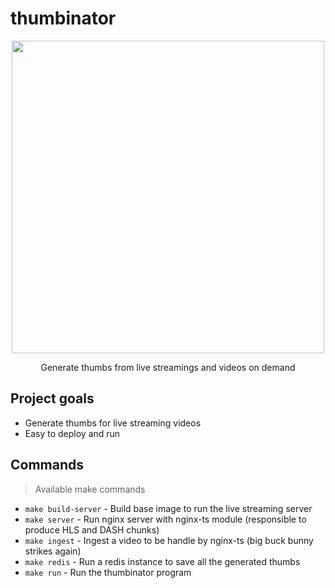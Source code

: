 # thumbinator

<p align="center">
  <img src="https://github.com/mauricioabreu/thumbinator/raw/master/docs/thumbinator.png?raw=true" width="500">
  <p align="center">Generate thumbs from live streamings and videos on demand</p>
</p>

## Project goals

* Generate thumbs for live streaming videos
* Easy to deploy and run

## Commands
> Available make commands

* `make build-server` - Build base image to run the live streaming server
* `make server` - Run nginx server with nginx-ts module (responsible to produce HLS and DASH chunks)
* `make ingest` - Ingest a video to be handle by nginx-ts (big buck bunny strikes again)
* `make redis` - Run a redis instance to save all the generated thumbs
* `make run` - Run the thumbinator program